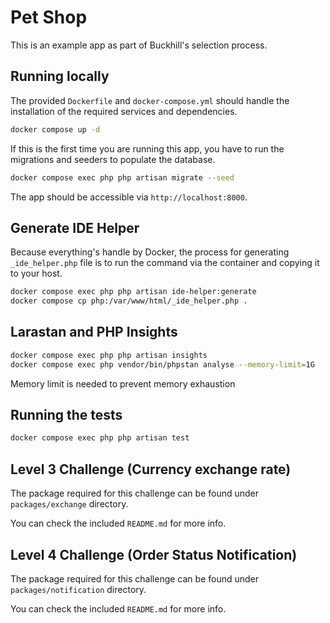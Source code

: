 # Pet Shop

This is an example app as part of Buckhill's selection process.

## Running locally

The provided `Dockerfile` and `docker-compose.yml` should handle the installation of the required services and dependencies.

```bash
docker compose up -d
```

If this is the first time you are running this app, you have to run the migrations and seeders to populate the database.

```bash
docker compose exec php php artisan migrate --seed
```

The app should be accessible via `http://localhost:8000`.

## Generate IDE Helper

Because everything's handle by Docker, the process for generating `_ide_helper.php` file
is to run the command via the container and copying it to your host.

```bash
docker compose exec php php artisan ide-helper:generate
docker compose cp php:/var/www/html/_ide_helper.php .
```

## Larastan and PHP Insights

```bash
docker compose exec php php artisan insights
docker compose exec php vendor/bin/phpstan analyse --memory-limit=1G
```

Memory limit is needed to prevent memory exhaustion

## Running the tests

```bash
docker compose exec php php artisan test
```

## Level 3 Challenge (Currency exchange rate)

The package required for this challenge can be found under `packages/exchange` directory.

You can check the included `README.md` for more info.

## Level 4 Challenge (Order Status Notification)

The package required for this challenge can be found under `packages/notification` directory.

You can check the included `README.md` for more info.
